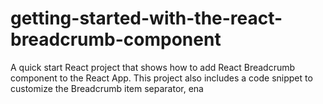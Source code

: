 # getting-started-with-the-react-breadcrumb-component
A quick start React project that shows how to add React Breadcrumb component to the React App. This project also includes a code snippet to customize the Breadcrumb item separator, ena
